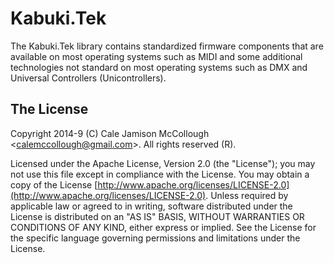 # Kabuki.Tek

The Kabuki.Tek library contains standardized firmware components that are available on most operating systems such as MIDI and some additional technologies not standard on most operating systems such as DMX and Universal Controllers (Unicontrollers).

## The License

Copyright 2014-9 (C) Cale Jamison McCollough <<calemccollough@gmail.com>>. All rights reserved (R).

Licensed under the Apache License, Version 2.0 (the "License"); you may not use this file except in compliance with the License. You may obtain a copy of the License [http://www.apache.org/licenses/LICENSE-2.0](http://www.apache.org/licenses/LICENSE-2.0). Unless required by applicable law or agreed to in writing, software distributed under the License is distributed on an "AS IS" BASIS, WITHOUT WARRANTIES OR CONDITIONS OF ANY KIND, either express or implied. See the License for the specific language governing permissions and limitations under the License.
